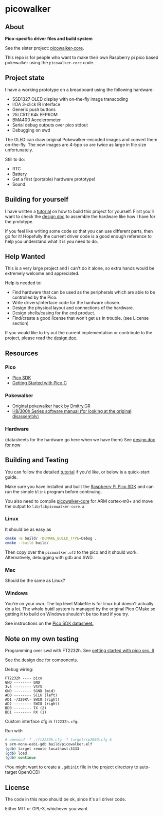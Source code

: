 # picowalker

## About

**Pico-specific driver files and build system**

See the sister project: [picowalker-core](https://github.com/mamba2410/picowalker-core).

This repo is for people who want to make their own Raspberry pi pico based pokewalker
using the `picowalker-core` code.

## Project state

I have a working prototype on a breadboard using the following hardware:

- SSD1327 OLED display with on-the-fly image transcoding
- IrDA 3-click IR interface
- Generic push buttons
- 25LC512 64k EEPROM
- BMA400 Accelerometer
- Serial debug outputs over pico stdout
- Debugging on swd

The OLED can draw original Pokewalker-encoded images and convert them on-the-fly.
The new images are 4-bpp so are twice as large in file size unfortunately.

Still to do:

- RTC
- Battery
- Get a first (portable) hardware prototype!
- Sound

## Building for yourself

I have written a [tutorial](docs/TUTORIAL.md) on how to build this project for yourself.
First you'll want to check the [design doc](docs/DESIGN.md) to assemble the hardware
like how I have for the prototype.

If you feel like writing some code so that you can use different parts, then go for it!
Hopefully the current driver code is a good enough reference to help you understand what
it is you need to do.

## Help Wanted

This is a very large project and I can't do it alone, so extra hands would be extremely welcome and appreciated.

Help is needed to:

- Find hardware that can be used as the peripherals which are able to be controlled by the Pico.
- Write drivers/interface code for the hardware chosen.
- Design the physical layout and connections of the hardware.
- Design shells/casing for the end product.
- Find/create a good license that won't get us in trouble. (see License section)

If you would like to try out the current implementation or contribute to the project, please read
the [design doc](./docs/DESIGN.md).

## Resources

### Pico

- [Pico SDK](https://github.com/raspberrypi/pico-sdk)
- [Getting Started with Pico C](https://www.raspberrypi.org/documentation/rp2040/getting-started/#getting-started-with-c)

### Pokewalker

- [Original pokewalker hack by Dmitry.GR](http://dmitry.gr/?r=05.Projects&proj=28.%20pokewalker)
- [H8/300h Series software manual (for looking at the original disassembly)](https://www.renesas.com/us/en/document/mah/h8300h-series-software-manual)

### Hardware

(datasheets for the hardware go here when we have them)
See [design doc for now](docs/DESIGN.md)

## Building and Testing

You can follow the detailed [tutorial](docs/TUTORIAL.md) if you'd like, or below is a quick-start guide.

Make sure you have installed and built the [Raspberry Pi Pico SDK](https://datasheets.raspberrypi.org/pico/raspberry-pi-pico-c-sdk.pdf) and can run the simple `blink` program before continuing.

You also need to compile [picowalker-core](https://github.com/mamba2410/picowalker-core) for ARM cortex-m0+ and move the output to `lib/libpicowalker-core.a`.

### Linux

It should be as easy as

```sh
cmake -B build/ -DCMAKE_BUILD_TYPE=Debug .
cmake --build build/
```

Then copy over the `picowalker.uf2` to the pico and it should work.
Alternatively, debugging with gdb and SWD.

### Mac

Should be the same as Linux?

### Windows

You're on your own.
The top level Makefile is for linux but doesn't actually do a lot.
The whole buidl system is managed by the original Pico CMake so getting it to build on Windows shouldn't be too hard if you try.

See instructions on the [Pico SDK datasheet.](https://datasheets.raspberrypi.org/pico/raspberry-pi-pico-c-sdk.pdf)

## Note on my own testing

Programming over swd with FT2232h.
See [getting started with pico sec. 6](https://datasheets.raspberrypi.com/pico/getting-started-with-pico.pdf)

See [the design doc](docs/DESIGN.md#witing-diagram) for components.

Debug wiring:

```raw
FT2232h ---- pico
GND -------- GND
3v3 -------- VSYS
GND -------- SGND (mid)
AD0 -------- SCLK (left)
AD1 -/220R\- SWIO (right)
AD2 -------- SWIO (right)
BD0 -------- TX (2)
BD1 -------- RX (1)
```

Custom interface cfg in `ft2232h.cfg`.

Run with

```sh
# openocd -f ./ft2232h.cfg -f target/rp2040.cfg &
$ arm-none-eabi-gdb build/picowalker.elf
(gdb) target remote localhost:3333
(gdb) load
(gdb) continue
```

(You might want to create a `.gdbinit` file in the project directory to auto-target OpenOCD)

## License

The code in this repo should be ok, since it's all driver code.

Either MIT or GPL-3, whichever you want.

